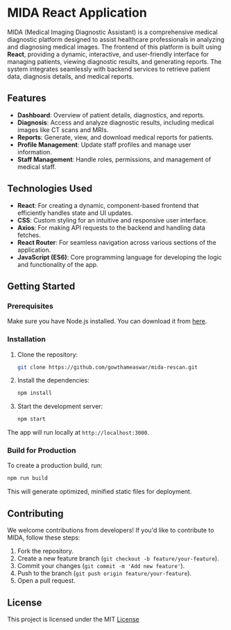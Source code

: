 
# MIDA React Application

MIDA (Medical Imaging Diagnostic Assistant) is a comprehensive medical diagnostic platform designed to assist healthcare professionals in analyzing and diagnosing medical images. The frontend of this platform is built using **React**, providing a dynamic, interactive, and user-friendly interface for managing patients, viewing diagnostic results, and generating reports. The system integrates seamlessly with backend services to retrieve patient data, diagnosis details, and medical reports.

## Features

- **Dashboard**: Overview of patient details, diagnostics, and reports.
- **Diagnosis**: Access and analyze diagnostic results, including medical images like CT scans and MRIs.
- **Reports**: Generate, view, and download medical reports for patients.
- **Profile Management**: Update staff profiles and manage user information.
- **Staff Management**: Handle roles, permissions, and management of medical staff.

## Technologies Used

- **React**: For creating a dynamic, component-based frontend that efficiently handles state and UI updates.
- **CSS**: Custom styling for an intuitive and responsive user interface.
- **Axios**: For making API requests to the backend and handling data fetches.
- **React Router**: For seamless navigation across various sections of the application.
- **JavaScript (ES6)**: Core programming language for developing the logic and functionality of the app.

## Getting Started

### Prerequisites

Make sure you have Node.js installed. You can download it from [here](https://nodejs.org/).

### Installation

1. Clone the repository:
   ```bash
   git clone https://github.com/gowthameaswar/mida-rescan.git
   ```

2. Install the dependencies:
   ```bash
   npm install
   ```

3. Start the development server:
   ```bash
   npm start
   ```

The app will run locally at `http://localhost:3000`.

### Build for Production

To create a production build, run:
```bash
npm run build
```

This will generate optimized, minified static files for deployment.

## Contributing

We welcome contributions from developers! If you'd like to contribute to MIDA, follow these steps:

1. Fork the repository.
2. Create a new feature branch (`git checkout -b feature/your-feature`).
3. Commit your changes (`git commit -m 'Add new feature'`).
4. Push to the branch (`git push origin feature/your-feature`).
5. Open a pull request.

## License

This project is licensed under the MIT [License](LICENSE)
```
